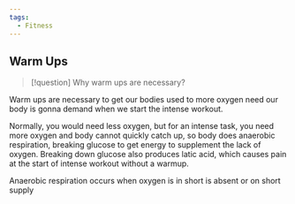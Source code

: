```yaml
---
tags:
  - Fitness
---
```

## Warm Ups

> [!question] Why warm ups are necessary?

Warm ups are necessary to get our bodies used to more oxygen need our body is gonna demand when we start the intense workout.

Normally, you would need less oxygen, but for an intense task, you need more oxygen and body cannot quickly catch up, so body does anaerobic respiration, breaking glucose to get energy to supplement the lack of oxygen. Breaking down glucose also produces latic acid, which causes pain at the start of intense workout without a warmup.

Anaerobic respiration occurs when oxygen is in short is absent or on short supply







